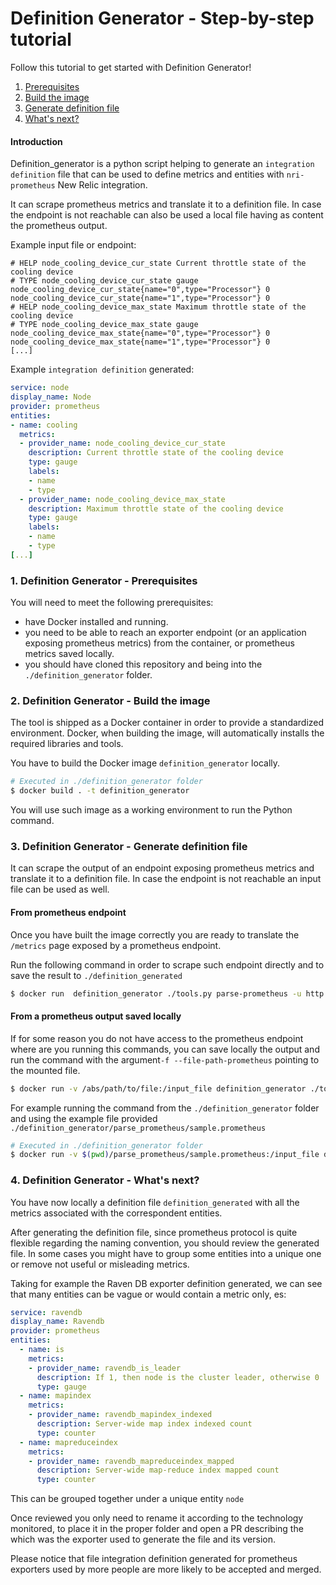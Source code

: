 # Definition Generator - Step-by-step tutorial

Follow this tutorial to get started with Definition Generator!

1. [Prerequisites](#Prerequisites)
2. [Build the image](#BuildTheImage)
3. [Generate definition file](#GenerateDefinitionFile)
5. [What's next?](#Whatsnext)

#### Introduction
Definition_generator is a python script helping to generate an `integration definition` file 
 that can be used to define metrics and entities with `nri-prometheus` New Relic integration.
 
It can scrape prometheus metrics and translate it to a definition file. In case the endpoint is not reachable 
can also be used a local file having as content the prometheus output.

Example input file or endpoint:
```
# HELP node_cooling_device_cur_state Current throttle state of the cooling device
# TYPE node_cooling_device_cur_state gauge
node_cooling_device_cur_state{name="0",type="Processor"} 0
node_cooling_device_cur_state{name="1",type="Processor"} 0
# HELP node_cooling_device_max_state Maximum throttle state of the cooling device
# TYPE node_cooling_device_max_state gauge
node_cooling_device_max_state{name="0",type="Processor"} 0
node_cooling_device_max_state{name="1",type="Processor"} 0
[...]
```

Example `integration definition` generated:
```yaml
service: node
display_name: Node
provider: prometheus
entities:
- name: cooling
  metrics:
  - provider_name: node_cooling_device_cur_state
    description: Current throttle state of the cooling device
    type: gauge
    labels:
    - name
    - type
  - provider_name: node_cooling_device_max_state
    description: Maximum throttle state of the cooling device
    type: gauge
    labels:
    - name
    - type
[...]
```



### 1. <a name='Prerequisites'></a> Definition Generator - Prerequisites

You will need to meet the following prerequisites:
 - have Docker installed and running.
 - you need to be able to reach an exporter endpoint (or an application exposing prometheus metrics) from the container, 
 or prometheus metrics saved locally.
 - you should have cloned this repository and being into the `./definition_generator` folder.


### 2. <a name='BuildTheImage'></a> Definition Generator - Build the image

The tool is shipped as a Docker container in order to provide a standardized environment. Docker, when building the image, 
will automatically installs the required libraries and tools.
 
You have to build the Docker image `definition_generator` locally.
``` bash
# Executed in ./definition_generator folder
$ docker build . -t definition_generator
```
You will use such image as a working environment to run the Python command. 

### 3. <a name='GenerateDefinitionFile'></a> Definition Generator - Generate definition file 

It can scrape the output of an endpoint exposing prometheus metrics and translate it to a definition file. In case the endpoint is not reachable an 
input file can be used as well.

#### From prometheus endpoint

Once you have built the image correctly you are ready to translate the `/metrics` page exposed by a prometheus endpoint.

Run the following command in order to scrape such endpoint directly and to save the result to `./definition_generated`
``` bash
$ docker run  definition_generator ./tools.py parse-prometheus -u http://<url>:<port>/metrics > definition_generated
```

#### From a prometheus output saved locally

If for some reason you do not have access to the prometheus endpoint where are you running this commands, you can save 
locally the output and run the command with the argument`-f --file-path-prometheus` pointing to the mounted file.

``` bash
$ docker run -v /abs/path/to/file:/input_file definition_generator ./tools.py -v parse-prometheus -f /input_file  > definition_generated
```

For example running the command from the `./definition_generator` folder and using the example file provided `./definition_generator/parse_prometheus/sample.prometheus`
``` bash
# Executed in ./definition_generator folder
$ docker run -v $(pwd)/parse_prometheus/sample.prometheus:/input_file definition_generator ./tools.py -v parse-prometheus -f /input_file  > definition_generated
```

### 4. <a name='Whatsnext'></a> Definition Generator - What's next?

You have now locally a definition file `definition_generated` with all the metrics associated with the correspondent entities. 

After generating the definition file, since prometheus protocol is quite flexible regarding the naming convention, you should review the generated file.
In some cases you might have to group some entities into a unique one or remove not useful or misleading metrics.

Taking for example the Raven DB exporter definition generated, we can see that many entities can be vague or would contain a metric only, es:

```yaml
service: ravendb
display_name: Ravendb
provider: prometheus
entities:
  - name: is
    metrics:
    - provider_name: ravendb_is_leader
      description: If 1, then node is the cluster leader, otherwise 0
      type: gauge
  - name: mapindex
    metrics:
    - provider_name: ravendb_mapindex_indexed
      description: Server-wide map index indexed count
      type: counter
  - name: mapreduceindex
    metrics:
    - provider_name: ravendb_mapreduceindex_mapped
      description: Server-wide map-reduce index mapped count
      type: counter
```

This can be grouped together under a unique entity `node`

Once reviewed you only need to rename it according to the technology monitored, to place it in the proper folder and open
 a PR describing the which was the exporter used to generate the file and its version.
 
Please notice that file integration definition generated for prometheus exporters used by more people are more likely to
 be accepted and merged.